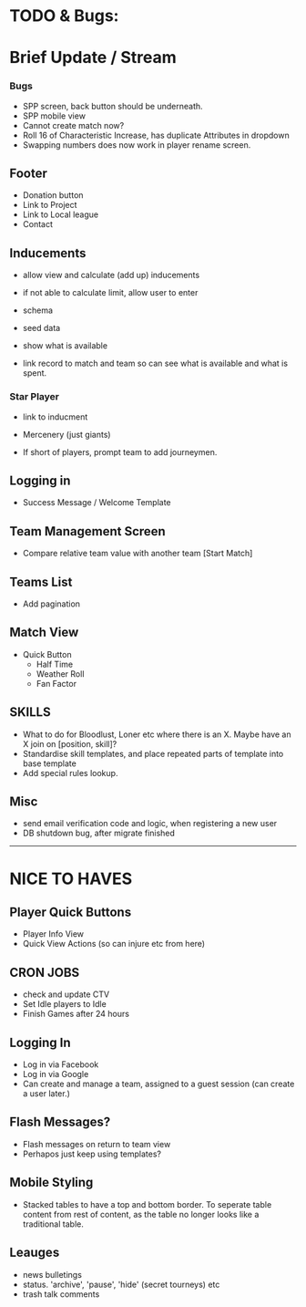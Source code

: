 
# TODO & Bugs: 

# Brief Update / Stream

### Bugs
- SPP screen, back button should be underneath.
- SPP mobile view
- Cannot create match now?
- Roll 16 of Characteristic Increase, has duplicate Attributes in dropdown
- Swapping numbers does now work in player rename screen.

## Footer
- Donation button
- Link to Project
- Link to Local league
- Contact

## Inducements
- allow view and calculate (add up) inducements
- if not able to calculate limit, allow user to enter

- schema
- seed data
- show what is available
- link record to match and team so can see what is available and what is spent.

### Star Player
- link to inducment

- Mercenery (just giants)

- If short of players, prompt team to add journeymen.


## Logging in
- Success Message / Welcome Template

## Team Management Screen
- Compare relative team value with another team [Start Match]

## Teams List
- Add pagination

## Match View
- Quick Button
  - Half Time
  - Weather Roll
  - Fan Factor

## SKILLS
- What to do for Bloodlust, Loner etc where there is an X. Maybe have an X join on [position, skill]?
- Standardise skill templates, and place repeated parts of template into base template
- Add special rules lookup.

## Misc
- send email verification code and logic, when registering a new user
- DB shutdown bug, after migrate finished

---------------------------------------------------------------------------------------
# NICE TO HAVES

## Player Quick Buttons
- Player Info View
- Quick View Actions (so can injure etc from here)

## CRON JOBS
- check and update CTV
- Set Idle players to Idle
- Finish Games after 24 hours

## Logging In
- Log in via Facebook
- Log in via Google
- Can create and manage a team, assigned to a guest session (can create a user later.)

## Flash Messages?
- Flash messages on return to team view
- Perhapos just keep using templates?

## Mobile Styling
- Stacked tables to have a top and bottom border. To seperate table content from rest of content, as the table no longer looks like a traditional table.

## Leauges
- news bulletings
- status. 'archive', 'pause', 'hide' (secret tourneys) etc
- trash talk comments
